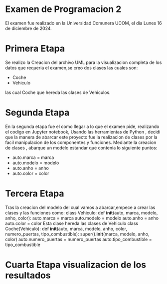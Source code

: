 # Examen de Programacion 2

El examen fue realizado en la Universidad Comunera UCOM, el dia Lunes 16 de diciembre de 2024.

# Primera Etapa

Se realizo la Creacion del archivo UML para la visualizacion completa de los datos que requeria el examen,se creo dos clases las cuales son:

<ul>
<li> Coche</li>
<li> Vehiculo</li>
</ul>
las cual Coche que hereda las clases de Vehiculos.

# Segunda Etapa

En la segunda etapa fue el como llegar a lo que el examen pide, realizando el codigo en Jupyter notebook, Usando las herramientas de Python , decidi que la manera de abarcar este proyecto fue la realizacion de clases por la facil manipulacion de los componentes y funciones.
Mediante la creacion de clases , abarque un modelo estandar que contenia lo siguiente puntos:
<ul> 
<li>auto.marca = marca</li>
    <li>    auto.modelo = modelo </li>
        <li>auto.anho = anho </li>
       <li> auto.color = color </li>
</ul>

# Tercera Etapa
Tras la creacion del modelo del cual vamos a abarcar,empece a  crear las clases y las funciones como:
 class Vehiculo:
  def __init__(auto, marca, modelo, anho, color):
        auto.marca = marca
        auto.modelo = modelo
        auto.anho = anho
        auto.color = color
Esta clase hereda las clases de Vehiculo
class Coche(Vehiculo):
  def __init__(auto, marca, modelo, anho, color, numero_puertas, tipo_combustible):
  super().__init__(marca, modelo, anho, color)
  auto.numero_puertas = numero_puertas
  auto.tipo_combustible = tipo_combustible

# Cuarta Etapa visualizacion de los resultados




